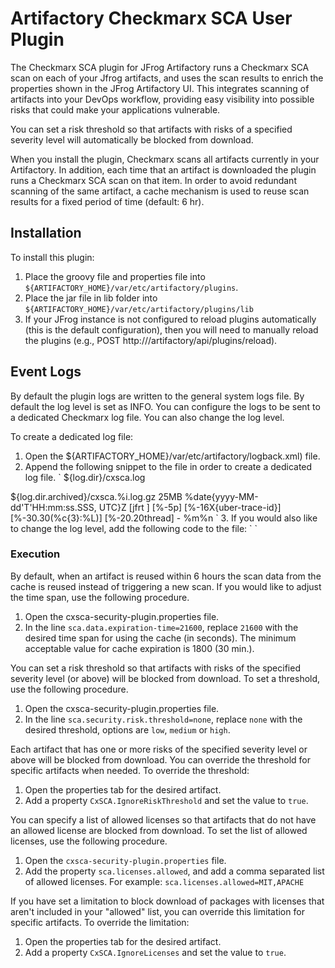 Artifactory Checkmarx SCA User Plugin
=============================================

The Checkmarx SCA plugin for JFrog Artifactory runs a Checkmarx SCA scan on each of your Jfrog artifacts, and uses the scan results to enrich the properties shown in the JFrog Artifactory UI. This integrates scanning of artifacts into your DevOps workflow, providing easy visibility into possible risks that could make your applications vulnerable.

You can set a risk threshold so that artifacts with risks of a specified severity level will automatically be blocked from download.

When you install the plugin, Checkmarx scans all artifacts currently in your Artifactory. In addition, each time that an artifact is downloaded the plugin runs a Checkmarx SCA scan on that item. In order to avoid redundant scanning of the same artifact, a cache mechanism is used to reuse scan results for a fixed period of time (default: 6 hr).

Installation
------------

To install this plugin:

1. Place the groovy file and properties file into 
   `${ARTIFACTORY_HOME}/var/etc/artifactory/plugins`.   
2. Place the jar file in lib folder into 
	`${ARTIFACTORY_HOME}/var/etc/artifactory/plugins/lib`
3. If your JFrog instance is not configured to reload plugins automatically (this is the default configuration), then you will need to manually reload the plugins (e.g., POST http://<JFrogURL>/artifactory/api/plugins/reload).
 

Event Logs
--------

By default the plugin logs are written to the general system logs file. By default the log level is set as INFO.
You can configure the logs to be sent to a dedicated Checkmarx log file. You can also change the log level.

To create a dedicated log file:
1. Open the ${ARTIFACTORY_HOME}/var/etc/artifactory/logback.xml) file.
2. Append the following snippet to the file in order to create a dedicated log file.
`<appender name="CXSCA" class="ch.qos.logback.core.rolling.RollingFileAppender">
  <File>${log.dir}/cxsca.log</File>

  <rollingPolicy class="org.jfrog.common.logging.logback.rolling.FixedWindowWithDateRollingPolicy">
    <FileNamePattern>${log.dir.archived}/cxsca.%i.log.gz</FileNamePattern>
  </rollingPolicy>

  <triggeringPolicy class="org.jfrog.common.logging.logback.triggering.SizeAndIntervalTriggeringPolicy">
    <MaxFileSize>25MB</MaxFileSize>
  </triggeringPolicy>

  <encoder class="ch.qos.logback.core.encoder.LayoutWrappingEncoder">
    <layout class="org.jfrog.common.logging.logback.layout.BackTracePatternLayout">   
      <pattern>%date{yyyy-MM-dd'T'HH:mm:ss.SSS, UTC}Z [jfrt ] [%-5p] [%-16X{uber-trace-id}] [%-30.30(%c{3}:%L)] [%-20.20thread] - %m%n</pattern>
    </layout>
  </encoder>
</appender>`
3. If you would also like to change the log level, add the following code to the file:
`<logger name="com.checkmarx.sca.cxsca-security-plugin" additivity="false" level="DEBUG">
  <appender-ref ref="CXSCA"/>
</logger>`
	  
### Execution ###
By default, when an artifact is reused within 6 hours the scan data from the cache is reused instead of triggering a new scan. If you would like to adjust the time span, use the following procedure.
1. Open the cxsca-security-plugin.properties file.
2. In the line `sca.data.expiration-time=21600`, replace `21600` with the desired time span for using the cache (in seconds).
The minimum acceptable value for cache expiration is 1800 (30 min.).

You can set a risk threshold so that artifacts with risks of the specified severity level (or above) will be blocked from download. To set a threshold, use the following procedure.
1. Open the cxsca-security-plugin.properties file.
2. In the line `sca.security.risk.threshold=none`, replace `none` with the desired threshold, options are `low`, `medium` or `high`.

Each artifact that has one or more risks of the specified severity level or above will be blocked from download. You can override the threshold for specific artifacts when needed.
To override the threshold:
1. Open the properties tab for the desired artifact.
2. Add a property `CxSCA.IgnoreRiskThreshold` and set the value to `true`.

You can specify a list of allowed licenses so that artifacts that do not have an allowed license are blocked from download. To set the list of allowed licenses, use the following procedure.
1. Open the `cxsca-security-plugin.properties` file.
2. Add the property `sca.licenses.allowed`, and add a comma separated list of allowed licenses. For example:
`sca.licenses.allowed=MIT,APACHE`

If you have set a limitation to block download of packages with licenses that aren't included in your "allowed" list, you can override this limitation for specific artifacts.
To override the limitation:
1. Open the properties tab for the desired artifact.
2. Add a property `CxSCA.IgnoreLicenses` and set the value to `true`.
